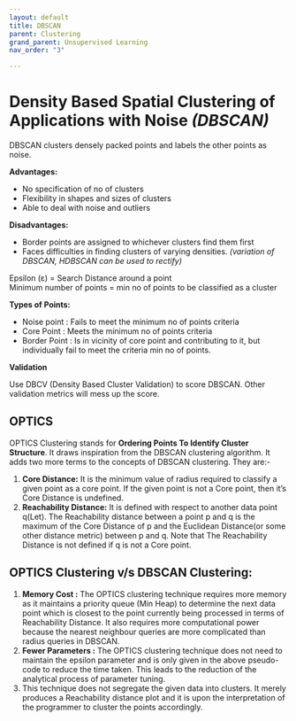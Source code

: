 ```yaml
---
layout: default
title: DBSCAN
parent: Clustering
grand_parent: Unsupervised Learning
nav_order: "3"

---
```

# Density Based Spatial Clustering of Applications with Noise _(DBSCAN)_ 

 DBSCAN clusters densely packed points and labels the other points as noise. 

**Advantages:**

* No specification of no of clusters
* Flexibility in shapes and sizes of clusters
* Able to deal with noise and outliers

**Disadvantages:**

* Border points are assigned to whichever clusters find them first
* Faces difficulties in finding clusters of varying densities. _(variation of DBSCAN, HDBSCAN can be used to rectify)_

Epsilon (ε) = Search Distance around a point  
Minimum number of points = min no of points to be classified as a cluster

**Types of Points:**

* Noise point : Fails to meet the minimum no of points criteria
* Core Point : Meets the minimum no of points criteria
* Border Point : Is in vicinity of core point and contributing to it, but individually fail to meet the criteria min no of points.

**Validation**

Use DBCV (Density Based Cluster Validation) to score DBSCAN. Other validation metrics will mess up the score.

## OPTICS

OPTICS Clustering stands for **Ordering Points To Identify Cluster Structure**. It draws inspiration from the DBSCAN clustering algorithm. It adds two more terms to the concepts of DBSCAN clustering. They are:-

1. **Core Distance:** It is the minimum value of radius required to classify a given point as a core point. If the given point is not a Core point, then it’s Core Distance is undefined.
2. **Reachability Distance:** It is defined with respect to another data point q(Let). The Reachability distance between a point p and q is the maximum of the Core Distance of p and the Euclidean Distance(or some other distance metric) between p and q. Note that The Reachability Distance is not defined if q is not a Core point.

## OPTICS Clustering v/s DBSCAN Clustering:

1. **Memory Cost :** The OPTICS clustering technique requires more memory as it maintains a priority queue (Min Heap) to determine the next data point which is closest to the point currently being processed in terms of Reachability Distance. It also requires more computational power because the nearest neighbour queries are more complicated than radius queries in DBSCAN.
2. **Fewer Parameters :** The OPTICS clustering technique does not need to maintain the epsilon parameter and is only given in the above pseudo-code to reduce the time taken. This leads to the reduction of the analytical process of parameter tuning.
3. This technique does not segregate the given data into clusters. It merely produces a Reachability distance plot and it is upon the interpretation of the programmer to cluster the points accordingly.